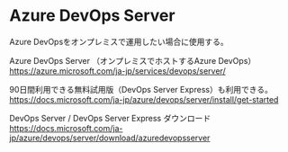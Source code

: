 # Azure DevOps Server

Azure DevOpsをオンプレミスで運用したい場合に使用する。

Azure DevOps Server （オンプレミスでホストするAzure DevOps）
https://azure.microsoft.com/ja-jp/services/devops/server/

90日間利用できる無料試用版（DevOps Server Express）も利用できる。
https://docs.microsoft.com/ja-jp/azure/devops/server/install/get-started

DevOps Server / DevOps Server Express ダウンロード
https://docs.microsoft.com/ja-jp/azure/devops/server/download/azuredevopsserver
